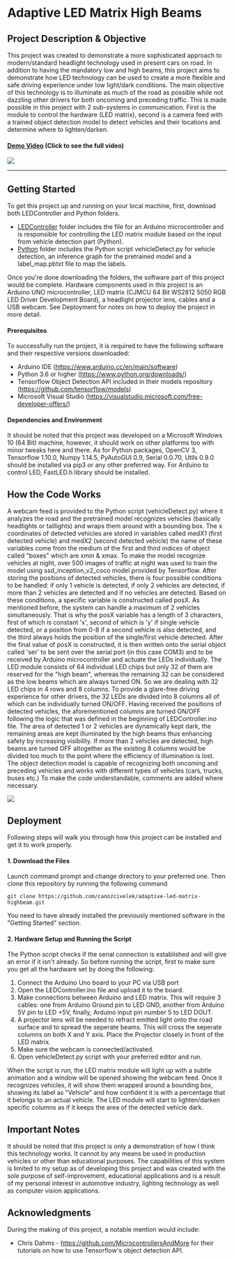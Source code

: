 # Adaptive LED Matrix High Beams

## Project Description & Objective

This project was created to demonstrate a more sophisticated approach to modern/standard headlight technology used in present cars on road.
In addition to having the mandatory low and high beams, this project aims to demonstrate how LED technology can be used to create a more
flexible and safe driving experience under low light/dark conditions. The main objective of this technology is to illuminate as much of the 
road as possible while not dazzling other drivers for both oncoming and preceding traffic.
This is made possible in this project with 2 sub-systems in communication. 
First is the module to control the hardware (LED matrix), second is 
a camera feed with a trained object detection model to detect vehicles and their locations and determine where to lighten/darken.

#### [**Demo Video**](https://youtu.be/6VwgZgbertE) (Click to see the full video)

![](https://imgur.com/a9QZYnO.gif)

---

## Getting Started

To get this project up and running on your local machine, first, download both LEDController and Python folders. 
* [LEDController](LEDController) folder includes the file for an Arduino microcontroller and is responsible for controlling the LED matrix module based on the input from vehicle detection part (Python).
* [Python](Python) folder includes the Python script vehicleDetect.py for vehicle detection, an inference graph for the pretrained model and a label_map.pbtxt file to map the labels.

Once you're done downloading the folders, the software part of this project would be complete. 
Hardware components used in this project is an Arduino UNO microcontroller, LED matrix (CJMCU 64 Bit WS2812 5050 RGB LED Driver Development Board), a headlight projector lens, cables and a USB webcam. See Deployment for notes on how to deploy the project in more detail.

#### Prerequisites
To successfully run the project, it is required to have the following software and their respective versions downloaded:
* Arduino IDE (https://www.arduino.cc/en/main/software)
* Python 3.6 or higher (https://www.python.org/downloads/)
* Tensorflow Object Detection API included in their models repository (https://github.com/tensorflow/models)
* Microsoft Visual Studio (https://visualstudio.microsoft.com/free-developer-offers/)

#### Dependencies and Environment
It should be noted that this project was developed on a Microsoft Windows 10 (64 Bit) machine, however, it should work on other platforms too with minor tweaks here and there. As for Python packages, OpenCV 3, Tensorflow 1.10.0, Numpy 1.14.5, PyAutoGUI 0.9, Serial 0.0.70, Utils 0.9.0 should be installed via pip3 or any other preferred way. For Arduino to control LED, FastLED.h library should be installed.

## How the Code Works
A webcam feed is provided to the Python script (vehicleDetect.py) where it analyzes the road and the pretrained model recognizes vehicles (basically headlights or taillights) and wraps them around with a bounding box. The x coordinates of detected vehicles are stored in variables called medX1 (first detected vehicle) and medX2 (second detected vehicle) the name of these variables come from the medium of the first and third indices of object called "boxes" which are xmin & xmax. To make the model recognize vehicles at night, over 500 images of traffic at night was used to train the model using ssd_inception_v2_coco model provided by Tensorflow. After storing the positions of detected vehicles, there is four possible conditions to be handled: if only 1 vehicle is detected, if only 2 vehicles are detected, if more than 2 vehicles are detected and if no vehicles are detected. Based on these conditions, a specific variable is constructed called posX. As mentioned before, the system can handle a maximum of 2 vehicles simultaneously. That is why the posX variable has a length of 3 characters, first of which is constant 'x', second of which is 'y' if single vehicle detected, or a position from 0-8 if a second vehicle is also detected, and the third always holds the position of the single/first vehicle detected. After the final value of posX is constructed, it is then written onto the serial object called 'ser' to be sent over the serial port (in this case COM3) and to be received by Arduino microcontroller and actuate the LEDs individually. The LED module consists of 64 individual LED chips but only 32 of them are reserved for the "high beam", whereas the remaining 32 can be considered as the low beams which are always turned ON. So we are dealing with 32 LED chips in 4 rows and 8 columns. To provide a glare-free driving experience for other drivers, the 32 LEDs are divided into 8 columns all of which can be individually turned ON/OFF. Having received the positions of detected vehicles, the aforementioned columns are turned ON/OFF following the logic that was defined in the beginning of LEDController.ino file. The area of detected 1 or 2 vehicles are dynamically kept dark, the remaining areas are kept illuminated by the high beams thus enhancing safety by increasing visibility. If more than 2 vehicles are detected, high beams are turned OFF altogether as the existing 8 columns would be divided too much to the point where the efficiency of illumination is lost. The object detection model is capable of recognizing both oncoming and preceding vehicles and works with different types of vehicles (cars, trucks, buses etc.) To make the code understandable, comments are added where necessary.

![](https://imgur.com/a/I9XfwCA.gif)

## Deployment
Following steps will walk you through how this project can be installed and get it to work properly.
#### 1. Download the Files
Launch command prompt and change directory to your preferred one. Then clone this repository by running the following command 
```
git clone https://github.com/canozcivelek/adaptive-led-matrix-highbeam.git
```
You need to have already installed the previously mentioned software in the "Getting Started" section.

#### 2. Hardware Setup and Running the Script
The Python script checks if the serial connection is established and will give an error if it isn't already. So before running the script, first to make sure you get all the hardware set by doing the following:
1. Connect the Arduino Uno board to your PC via USB port
2. Open the LEDController.ino file and upload it to the board.
3. Make connections between Arduino and LED matrix. This will require 3 cables: one from Arduino Ground pin to LED GND, another from Arduino 5V pin to LED +5V, finally, Arduino input pin number 5 to LED DOUT.
4. A projector lens will be needed to refract emitted light onto the road surface and to spread the seperate beams. This will cross the seperate columns on both X and Y axis. Place the Projector closely in front of the LED matrix.
5. Make sure the webcam is connected/activated.
6. Open vehicleDetect.py script with your preferred editor and run.

When the script is run, the LED matrix module will light up with a subtle animation and a window will be opened showing the webcam feed. Once it recognizes vehicles, it will show them wrapped around a bounding box, showing its label as "Vehicle" and how confident it is with a percentage that it belongs to an actual vehicle. The LED module will start to lighten/darken specific columns as if it keeps the area of the detected vehicle dark.

## Important Notes
It should be noted that this project is only a demonstration of how I think this technology works. It cannot by any means be used in production vehicles or other than educational purposes. The capabilities of this system is limited to my setup as of developing this project and was created with the sole purpose of self-improvement, educational applications and is a result of my personal interest in automotive industry, lighting technology as well as computer vision applications.

## Acknowledgments
During the making of this project, a notable mention would include:
* Chris Dahms - https://github.com/MicrocontrollersAndMore for their tutorials on how to use Tensorflow's object detection API.


































